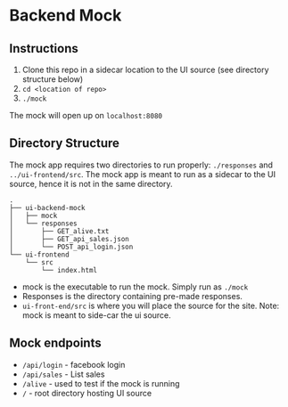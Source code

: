 # Backend Mock

## Instructions
1. Clone this repo in a sidecar location to the UI source (see directory structure below)
1. `cd <location of repo>`
1. `./mock`

The mock will open up on `localhost:8080`

## Directory Structure
The mock app requires two directories to run properly: `./responses` and `../ui-frontend/src`.
The mock app is meant to run as a sidecar to the UI source, hence it is not in the same directory.
```
.
├── ui-backend-mock
│   ├── mock
│   └── responses
│       ├── GET_alive.txt
│       ├── GET_api_sales.json
│       └── POST_api_login.json
└── ui-frontend
    └── src
        └── index.html
```
* mock is the executable to run the mock. Simply run as `./mock`
* Responses is the directory containing pre-made responses.
* `ui-front-end/src` is where you will place the source for the site. Note: mock is meant to side-car the ui source.

## Mock endpoints
* `/api/login` - facebook login
* `/api/sales` - List sales
* `/alive` - used to test if the mock is running
* `/` - root directory hosting UI source